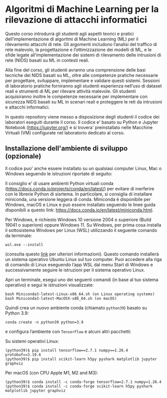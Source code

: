 # Algoritmi di Machine Learning per la rilevazione di attacchi informatici

Questo corso introdurrà gli studenti agli aspetti teorici e pratici dell’implementazione di algoritmi di Machine Learning (ML) per il rilevamento attacchi di rete. Gli argomenti includono l’analisi del traffico di rete malevolo, la progettazione e l’ottimizzazione dei modelli di ML, e le sfide legate all’implementazione dei sistemi di rilevamento delle intrusioni di rete (NIDS) basati su ML in contesti reali.

Alla fine del corso, gli studenti avranno una comprensione delle basi tecniche dei NIDS basati su ML, oltre alle competenze pratiche necessarie per progettare, sviluppare, implementare e validare questi sistemi. Sessioni di laboratorio pratiche forniranno agli studenti esperienza nell’uso di dataset reali e strumenti di ML per rilevare attività malevole. Gli studenti acquisiranno inoltre le competenze necessarie per implementare con sicurezza NIDS basati su ML in scenari reali e proteggere le reti da intrusioni e attacchi informatici.

In questo repository viene messo a disposizione degli studenti il codice dei laboratori eseguiti durante il corso.
Il codice e' basato su Python e Jupyter Notebook (https://jupyter.org/) e si trovera' preinstallato nelle Macchine Virtuali (VM) configurate nel laboratorio dedicato al corso.


## Installazione dell'ambiente di sviluppo (opzionale)
Il codice puo' anche essere installato su un qualsiasi computer Linux, Mac o Windows seguendo le istruzioni riportate di seguito:


Il consiglio e' di usare ambienti Python virtuali conda (https://docs.conda.io/projects/conda/en/latest/) per evitare di inerferire con le librerie Python di sisrtema. 
In particolare, si consiglia di installare miniconda, una versione leggera di conda. Miniconda è disponibile per Windows, macOS e Linux e può essere installato seguendo le linee guida disponibili a questo link: https://docs.conda.io/en/latest/miniconda.html.

Per Windows, è richiesto Windows 10 versione 2004 o superiore (Build 19041 o superiore) oppure Windows 11. Su Windows, per prima cosa installa il sottosistema Windows per Linux (WSL) utilizzando il seguente comando da terminale:
```
wsl.exe --install
```
(consulta questo [link](https://learn.microsoft.com/en-us/windows/wsl/install) per ulteriori informazioni). 
Questo comando installerà un sistema operativo Ubuntu Linux sul tuo computer. Puoi accedere alla riga di comando di Linux eseguendo l’app WSL dal menu Start di Windows e successivamente seguire le istruzioni per il sistema operativo Linux.

Apri un terminale, esegui uno dei seguenti comandi (in base al tuo sistema operativo) e segui le istruzioni visualizzate:

```
bash Miniconda3-latest-Linux-x86_64.sh (on Linux operating systems)
bash Miniconda3-latest-MacOSX-x86_64.sh (on macOS)
```

Quindi crea un nuovo ambiente conda (chiamato ```python39```) basato su Python 3.9:

```
conda create -n python39 python=3.9
```

e configura l’ambiente con ```TensorFlow``` e alcuni altri pacchetti:

Su sistemi operativi Linux:

```
(python39)$ pip install tensorflow==2.7.1 numpy==1.26.4 protobuf==3.19.6
(python39)$ pip install scikit-learn h5py pyshark matplotlib jupyter graphviz
```

Per macOS (con CPU Apple M1, M2 and M3):

```
(python39)$ conda install -c conda-forge tensorflow=2.7.1 numpy=1.26.4
(python39)$ conda install -c conda-forge scikit-learn h5py pyshark matplotlib jupyter graphviz
```
